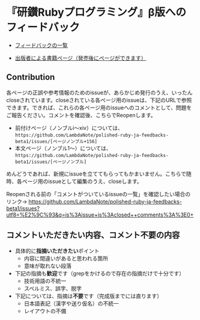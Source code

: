 # 『研鑚Rubyプログラミング』β版へのフィードバック

* [フィードバックの一覧](https://github.com/LambdaNote/polished-ruby-ja-feedbacks-beta1/issues?q=is%3Aissue+is%3Aopen+sort%3Acreated-asc)

* [出版者による書籍ページ（発売後にページができます）](https://www.lambdanote.com/products/products-polished-ruby-beta)

## Contribution

各ページの正誤や参考情報のためのissueが、あらかじめ発行のうえ、いったんcloseされています。closeされている各ページ用のissueは、下記のURLで参照できます。できれば、これらの各ページ用のissueへのコメントとして、問題をご報告ください。コメントを確認後、こちらでReopenします。

* 前付けページ（ノンブルi～xiv）については、`https://github.com/LambdaNote/polished-ruby-ja-feedbacks-beta1/issues/[ページノンブル+156]`
* 本文ページ（ノンブル1～）については、`https://github.com/LambdaNote/polished-ruby-ja-feedbacks-beta1/issues/[ページノンブル]`

めんどうであれば、新規にissueを立ててもらってもかまいません。こちらで随時、各ページ用のissueとして編集のうえ、closeします。

Reopenされる前の「コメントがついているissueの一覧」を確認したい場合のリンク→ https://github.com/LambdaNote/polished-ruby-ja-feedbacks-beta1/issues?utf8=%E2%9C%93&q=is%3Aissue+is%3Aclosed++comments%3A%3E0+

## コメントいただきたい内容、コメント不要の内容

* 具体的に**指摘いただきたい**ポイント
    - 内容に間違いがあると思われる箇所
    - 意味が取れない段落
* 下記の指摘も**歓迎**です（grepをかけるので存在の指摘だけで十分です）
    - 技術用語の不統一
    - スペルミス、誤字、脱字
* 下記については、指摘は**不要**です（完成版までには直ります）
    - 日本語表記（漢字や送り仮名）の不統一
    - レイアウトの不備

